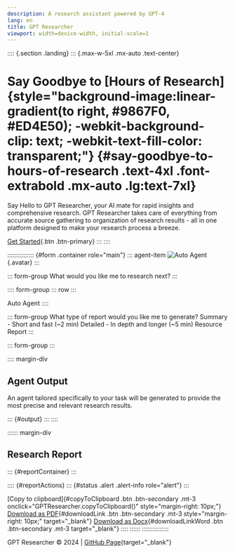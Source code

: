 ```yaml
---
description: A research assistant powered by GPT-4
lang: en
title: GPT Researcher
viewport: width=device-width, initial-scale=1
---
```


:::: {.section .landing}
::: {.max-w-5xl .mx-auto .text-center}
# Say Goodbye to [Hours of Research]{style="background-image:linear-gradient(to right, #9867F0, #ED4E50); -webkit-background-clip: text; -webkit-text-fill-color: transparent;"} {#say-goodbye-to-hours-of-research .text-4xl .font-extrabold .mx-auto .lg:text-7xl}

Say Hello to GPT Researcher, your AI mate for rapid insights and
comprehensive research. GPT Researcher takes care of everything from
accurate source gathering to organization of research results - all in
one platform designed to make your research process a breeze.

[Get Started](#form){.btn .btn-primary}
:::
::::

::::::::::::::: {#form .container role="main"}
::: agent-item
![Auto Agent](/static/defaultAgentAvatar.JPG){.avatar}
:::

::: form-group
What would you like me to research next?
:::

:::: form-group
::: row
:::

Auto Agent
::::

::: form-group
What type of report would you like me to generate? Summary - Short and
fast (\~2 min) Detailed - In depth and longer (\~5 min) Resource Report
:::

::: form-group
:::

:::: margin-div
## Agent Output

An agent tailored specifically to your task will be generated to provide
the most precise and relevant research results.

::: {#output}
:::
::::

:::::: margin-div
## Research Report

::: {#reportContainer}
:::

:::: {#reportActions}
::: {#status .alert .alert-info role="alert"}
:::

[Copy to clipboard]{#copyToClipboard .btn .btn-secondary .mt-3
onclick="GPTResearcher.copyToClipboard()" style="margin-right: 10px;"}
[Download as PDF](#){#downloadLink .btn .btn-secondary .mt-3
style="margin-right: 10px;" target="_blank"} [Download as
Docx](#){#downloadLinkWord .btn .btn-secondary .mt-3 target="_blank"}
::::
::::::
:::::::::::::::

GPT Researcher © 2024 \| [GitHub
Page](https://github.com/assafelovic/gpt-researcher){target="_blank"}
